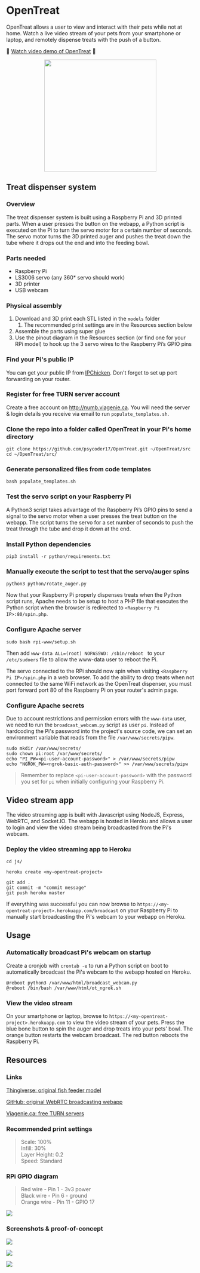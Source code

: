 # OpenTreat
OpenTreat allows a user to view and interact with their pets while not at home. Watch a live video stream of your pets from your smartphone or laptop, and remotely dispense treats with the push of a button.

:movie_camera: [Watch video demo of OpenTreat](https://youtu.be/6tzPRBlFip4) :movie_camera:

<p align="center">
  <img width="300" height="300" src="https://github.com/psycoder17/OpenTreat/blob/master/README/Icon.png">
</p>

## Treat dispenser system
### Overview
The treat dispenser system is built using a Raspberry Pi and 3D printed parts. When a user presses the button on the webapp, a Python script is executed on the Pi to turn the servo motor for a certain number of seconds. The servo motor turns the 3D printed auger and pushes the treat down the tube where it drops out the end and into the feeding bowl.

### Parts needed
* Raspberry Pi
* LS3006 servo (any 360* servo should work)
* 3D printer
* USB webcam

### Physical assembly
1. Download and 3D print each STL listed in the `models` folder
	1. The recommended print settings are in the Resources section below
2. Assemble the parts using super glue
3. Use the pinout diagram in the Resources section (or find one for your RPi model) to hook up the 3 servo wires to the Raspberry Pi’s GPIO pins

### Find your Pi's public IP
You can get your public IP from [IPChicken](https://ipchicken.com/). Don't forget to set up port forwarding on your router.

### Register for free TURN server account
Create a free account on http://numb.viagenie.ca. You will need the server & login details you receive via email to run `populate_templates.sh`.

### Clone the repo into a folder called OpenTreat in your Pi's home directory
```
git clone https://github.com/psycoder17/OpenTreat.git ~/OpenTreat/src
cd ~/OpenTreat/src/
```

### Generate personalized files from code templates
```
bash populate_templates.sh
```

### Test the servo script on your Raspberry Pi
A Python3 script takes advantage of the Raspberry Pi’s GPIO pins to send a signal to the servo motor when a user presses the treat button on the webapp. The script turns the servo for a set number of seconds to push the treat through the tube and drop it down at the end.

### Install Python dependencies
```
pip3 install -r python/requirements.txt
```

### Manually execute the script to test that the servo/auger spins
```
python3 python/rotate_auger.py
```

Now that your Raspberry Pi properly dispenses treats when the Python script runs, Apache needs to be setup to host a PHP file that executes the Python script when the browser is redirected to `<Raspberry Pi IP>:80/spin.php`.

### Configure Apache server
```
sudo bash rpi-www/setup.sh
```

Then add `www-data ALL=(root) NOPASSWD: /sbin/reboot ` to your `/etc/sudoers` file to allow the www-data user to reboot the Pi.

The servo connected to the RPi should now spin when visiting `<Raspberry Pi IP>/spin.php` in a web browser. To add the ability to drop treats when not connected to the same WiFi network as the OpenTreat dispenser, you must port forward port 80 of the Raspberry Pi on your router's admin page.

### Configure Apache secrets
Due to account restrictions and permission errors with the `www-data` user, we need to run the `broadcast_webcam.py` script as user `pi`. Instead of hardcoding the Pi's password into the project's source code, we can set an environment variable that reads from the file `/var/www/secrets/pipw`.

```
sudo mkdir /var/www/secrets/
sudo chown pi:root /var/www/secrets/
echo "PI_PW=<pi-user-account-password>" > /var/www/secrets/pipw
echo "NGROK_PW=<ngrok-basic-auth-password>" >> /var/www/secrets/pipw
```

> Remember to replace `<pi-user-account-password>` with the password you set for `pi` when initially configuring your Raspberry Pi.

## Video stream app
The video streaming app is built with Javascript using NodeJS, Express, WebRTC, and Socket.IO. The webapp is hosted in Heroku and allows a user to login and view the video stream being broadcasted from the Pi's webcam.

### Deploy the video streaming app to Heroku
```
cd js/

heroku create <my-opentreat-project>

git add .
git commit -m "commit message"
git push heroku master
```

If everything was successful you can now browse to `https://<my-opentreat-project>.herokuapp.com/broadcast` on your Raspberry Pi to manually start broadcasting the Pi's webcam to your webapp on Heroku.

## Usage
### Automatically broadcast Pi's webcam on startup
Create a cronjob with `crontab -e` to run a Python script on boot to automatically broadcast the Pi's webcam to the webapp hosted on Heroku.

```
@reboot python3 /var/www/html/broadcast_webcam.py
@reboot /bin/bash /var/www/html/ot_ngrok.sh
```

### View the video stream
On your smartphone or laptop, browse to `https://<my-opentreat-project>.herokuapp.com` to view the video stream of your pets. 
Press the blue bone button to spin the auger and drop treats into your pets' bowl. 
The orange button restarts the webcam broadcast.
The red button reboots the Raspberry Pi.

## Resources
### Links
[Thingiverse: original fish feeder model](https://www.thingiverse.com/thing:301532)

[GitHub: original WebRTC broadcasting webapp](https://github.com/TannerGabriel/WebRTC-Video-Broadcast)

[Viagenie.ca: free TURN servers](http://numb.viagenie.ca)

### Recommended print settings
> Scale: 100%  
> Infill: 30%  
> Layer Height: 0.2  
> Speed: Standard  

### RPi GPIO diagram
> Red wire - Pin 1 - 3v3 power  
> Black wire - Pin 6 - ground  
> Orange wire - Pin 11 - GPIO 17  

![](README/RPi-GPIO-pinout.png)

### Screenshots & proof-of-concept
![](README/Mockup-2.png)

![](README/Electronics-in-case.jpg)

![](README/Dispenser-1.gif)